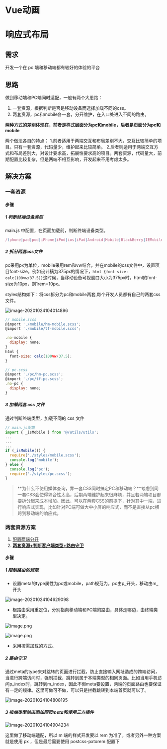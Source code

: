 # Vue动画







# 响应式布局

## 需求

开发一个在 pc 端和移动端都有较好的体验的平台



## 思路

做到移动端和PC端同时适配，一般有两个大思路：

1. 一套资源，根据判断是否是移动设备而选择加载不同的css。
2. 两套资源，pc和mobile各一套，分开维护，在入口处进入不同的路由。

**两种方式的差别体现在，前者是样式层面分为pc和mobile，后者是页面分为pc和mobile**

两个做法各自的特点：
1.前者适用于两端交互和布局差别不大，交互比较简单的项目。只有一套资源，代码量少，维护起来比较简单。
2.后者则适用于两端交互方式和布局差别大，对设计要求高，拓展性要求高的项目。两套资源，代码量大，前期配置比较复杂，但是两端不相互影响，开发起来不用考虑太多。



## 解决方案

### 一套资源

#### 步骤

##### 1 判断终端设备类型

main.js 中配置，在页面加载前，判断终端设备类型。

```javascript
/(phone|pad|pod|iPhone|iPod|ios|iPad|Android|Mobile|BlackBerry|IEMobile|MQQBrowser|JUC|Fennec|wOSBrowser|BrowserNG|WebOS|Symbian|Windows Phone)/i.test(navigator.userAgent)
```



##### 2 拆分两套css文件

pc采用px为单位，mobile采用rem和vw结合，并在mobile的css文件中，设置项目font-size，例如设计稿为375px的情况下，`html {font-size: calc(100vw/37.5)}`这时候，当移动设备可视窗口大小为375px时，html的font-size为10px，则1rem=10px。

styles结构如下：将css拆分为pc和mobile两套,每个开发人员都有自己的两套css文件。

![image-20201024104014896](https://gitee.com/huangguang1999/blog-image/raw/master/img/image-20201024104014896.png)

```javascript
// mobile.scss
@import './mobile/hm-mobile.scss';
@import './mobile/tf-mobile.scss';

.no-mobile {
  display: none;
}
html {
  font-size: calc(100vw/37.5);
}
```

```javascript
// pc.scss
@import './pc/hm-pc.scss';
@import './pc/tf-pc.scss';
.no-pc {
  display: none;
}
```



##### 3 加载两套 css 文件

通过判断终端类型，加载不同的 css 文件

```javascript
// main.js配置
import { _isMobile } from '@/utils/utils';
...
...
...
if (_isMobile()) {
  require('./styles/mobile.scss');
  console.log('mobile');
} else {
  console.log('pc');
  require('./styles/pc.scss');
}
```

> **为什么不使用媒体查询，靠一套CSS同时搞定PC和移动端？**考虑到同一套CSS会使得耦合性太高，后期两端维护起来很麻烦，并且若两端项目都要拆分起来成本增加。因此，可以在两套CSS的前提下，针对其中一端，进行响应式实现，比如针对PC端可做大中小屏的响应式，而不是直接从pc横跨到移动端的响应式。



### 两套资源方案

1. [配置两端分开](https://blog.csdn.net/ZFL_123456/article/details/86651316)
2. [**两套资源+判断客户端类型+路由守卫**](https://juejin.im/post/6844904078053474312)



#### 步骤



##### 1 限制路由的规范

* 设置meta的type属性为pc或mobile，path规范为，pc由p\_开头，移动由m\_开头

![image-20201024104629098](https://gitee.com/huangguang1999/blog-image/raw/master/img/image-20201024104629098.png)

* 根路由采用重定位，分别指向移动端和PC端的路由，具体走哪边，由终端类型决定。

![image.png](https://gitee.com/huangguang1999/blog-image/raw/master/img/171115ea2e9a09f0)

![image.png](https://gitee.com/huangguang1999/blog-image/raw/master/img/171115ea2fb83e25)

* 采用按需加载的方式。



##### 2 路由守卫

通过meta的type来对跳转的页面进行拦截，防止直接输入网址造成的跨端访问，当进行跨端访问时，强制拦截，跳转到属于本端类型的相同页面。比如当用手机访问p_index时，跳转到m_index，因此不但meta要设置，两端的页面路由也要保证有一定的规律。这里可做可不做，可以只是拦截跳转到本端首页就可以了。

![image-20201024104808195](https://gitee.com/huangguang1999/blog-image/raw/master/img/image-20201024104808195.png)



##### 3 按端类型动态添加网页meta和使用三方插件

![image-20201024104904234](https://gitee.com/huangguang1999/blog-image/raw/master/img/image-20201024104904234.png)

这里做了移动端适配，所以 m 端的样式开发要以 rem 为准了，或者另外一种方案就是使用 px ，但是最后需要使用 postcss-pxtorem 配置下